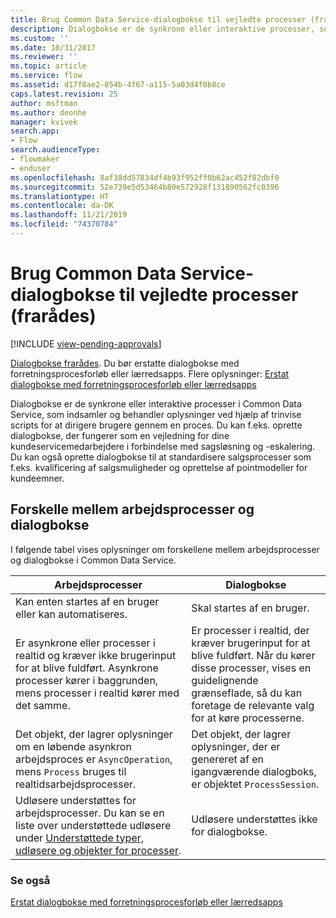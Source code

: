 ```yaml
---
title: Brug Common Data Service-dialogbokse til vejledte processer (frarådes) | MicrosoftDocs
description: Dialogbokse er de synkrone eller interaktive processer, som indsamler og behandler oplysninger ved hjælp af trinvise scripts for at dirigere brugere gennem en proces
ms.custom: ''
ms.date: 10/31/2017
ms.reviewer: ''
ms.topic: article
ms.service: flow
ms.assetid: d17f8ae2-854b-4f67-a115-5a03d4f0b8ce
caps.latest.revision: 25
author: msftman
ms.author: deonhe
manager: kvivek
search.app:
- Flow
search.audienceType:
- flowmaker
- enduser
ms.openlocfilehash: 8af38dd57834df4b93f952ff0b62ac452f82dbf0
ms.sourcegitcommit: 52e739e5d53464b80e572928f131890562fc0396
ms.translationtype: HT
ms.contentlocale: da-DK
ms.lasthandoff: 11/21/2019
ms.locfileid: "74370784"
---
```

# <a name="use-common-data-service-dialogs-for-guided-processes-deprecated"></a>Brug Common Data Service-dialogbokse til vejledte processer (frarådes)
[!INCLUDE [view-pending-approvals](includes/cc-rebrand.md)]

[Dialogbokse frarådes](/dynamics365/get-started/whats-new/customer-engagement/important-changes-coming#dialogs-are-deprecated). Du bør erstatte dialogbokse med forretningsprocesforløb eller lærredsapps. Flere oplysninger: [Erstat dialogbokse med forretningsprocesforløb eller lærredsapps](replace-dialogs.md) 

Dialogbokse er de synkrone eller interaktive processer i Common Data Service, som indsamler og behandler oplysninger ved hjælp af trinvise scripts for at dirigere brugere gennem en proces. Du kan f.eks. oprette dialogbokse, der fungerer som en vejledning for dine kundeservicemedarbejdere i forbindelse med sagsløsning og -eskalering. Du kan også oprette dialogbokse til at standardisere salgsprocesser som f.eks. kvalificering af salgsmuligheder og oprettelse af pointmodeller for kundeemner.

## <a name="differences-between-workflows-and-dialogs"></a>Forskelle mellem arbejdsprocesser og dialogbokse

I følgende tabel vises oplysninger om forskellene mellem arbejdsprocesser og dialogbokse i Common Data Service.  


| Arbejdsprocesser     |    Dialogbokse      |
|---------------|--------------|
|                                                                                                  Kan enten startes af en bruger eller kan automatiseres.                                                                                                   |                                                                                          Skal startes af en bruger.                                                                                          |
|                                  Er asynkrone eller processer i realtid og kræver ikke brugerinput for at blive fuldført. Asynkrone processer kører i baggrunden, mens processer i realtid kører med det samme.                                   | Er processer i realtid, der kræver brugerinput for at blive fuldført. Når du kører disse processer, vises en guidelignende grænseflade, så du kan foretage de relevante valg for at køre processerne. |
|                                                    Det objekt, der lagrer oplysninger om en løbende asynkron arbejdsproces er `AsyncOperation`, mens `Process` bruges til realtidsarbejdsprocesser.                                                     |                                                       Det objekt, der lagrer oplysninger, der er genereret af en igangværende dialogboks, er objektet `ProcessSession`.                                                       |
|                  Udløsere understøttes for arbejdsprocesser. Du kan se en liste over understøttede udløsere under [Understøttede typer, udløsere og objekter for processer](/dynamics365/customer-engagement/developer/supported-types-triggers-entities-actions-processes).                   |                                                                                   Udløsere understøttes ikke for dialogbokse.                                                                                    |
  
### <a name="see-also"></a>Se også
[Erstat dialogbokse med forretningsprocesforløb eller lærredsapps](replace-dialogs.md)
